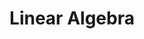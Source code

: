 ---
title: "Linear Algebra"

categories: ['']

tags: ['Linear', 'Algebra']

arabic: ['الجبر الخطي']

publishers: ['معجم مصطلحات التعلم الآلي والتعلم العميق وعلم البيانات']

types: "word"

slug: ""
---